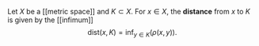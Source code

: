 Let $X$ be a [[metric space]] and $K \subset X$. For $x \in X$, the **distance** from $x$ to $K$ is given by the [[infimum]] $$\text{dist}(x,K) = \inf_{y\in K}(\rho(x, y)).$$